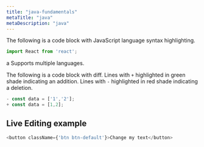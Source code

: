 ```yaml
---
title: "java-fundamentals"
metaTitle: "java"
metaDescription: "java"
---
```


The following is a code block with JavaScript language syntax highlighting.

```javascript
import React from 'react';
```
a
Supports multiple languages.

The following is a code block with diff. Lines with `+` highlighted in green shade indicating an addition. Lines with `-` highlighted in red shade indicating a deletion.

```javascript
- const data = ['1','2'];
+ const data = [1,2];
```

## Live Editing example

```javascript react-live=true
<button className={'btn btn-default'}>Change my text</button>
```
